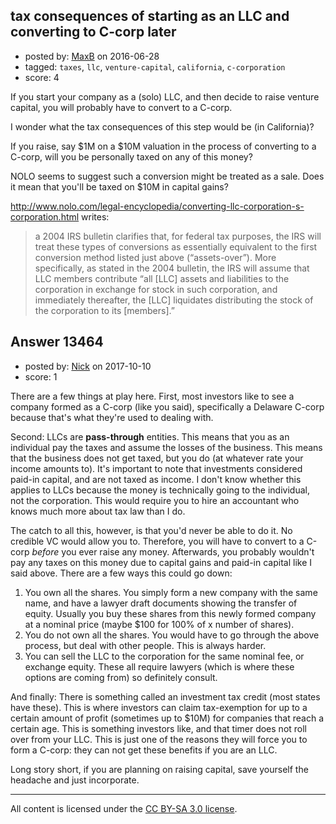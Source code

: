 ## tax consequences of starting as an LLC and converting to C-corp later

- posted by: [MaxB](https://stackexchange.com/users/2189787/maxb) on 2016-06-28
- tagged: `taxes`, `llc`, `venture-capital`, `california`, `c-corporation`
- score: 4

If you start your company as a (solo) LLC, and then decide to raise venture capital, you will probably have to convert to a C-corp.

I wonder what the tax consequences of this step would be (in California)?

If you raise, say $1M on a $10M valuation in the process of converting to a C-corp, will you be personally taxed on any of this money?

NOLO seems to suggest such a conversion might be treated as a sale. Does it mean that you'll be taxed on $10M in capital gains?

http://www.nolo.com/legal-encyclopedia/converting-llc-corporation-s-corporation.html writes:

> a 2004 IRS bulletin clarifies that, for federal tax purposes, the IRS
> will treat these types of conversions as essentially equivalent to the
> first conversion method listed just above (“assets-over”). More
> specifically, as stated in the 2004 bulletin, the IRS will assume that
> LLC members contribute “all [LLC] assets and liabilities to the
> corporation in exchange for stock in such corporation, and immediately
> thereafter, the [LLC] liquidates distributing the stock of the
> corporation to its [members].”



## Answer 13464

- posted by: [Nick](https://stackexchange.com/users/5407123/nick) on 2017-10-10
- score: 1

There are a few things at play here. First, most investors like to see a company formed as a C-corp (like you said), specifically a Delaware C-corp because that's what they're used to dealing with.

Second: LLCs are **pass-through** entities. This means that you as an individual pay the taxes and assume the losses of the business. This means that the business does not get taxed, but you do (at whatever rate your income amounts to). It's important to note that investments considered paid-in capital, and are not taxed as income. I don't know whether this applies to LLCs because the money is technically going to the individual, not the corporation. This would require you to hire an accountant who knows much more about tax law than I do. 

The catch to all this, however, is that you'd never be able to do it. No credible VC would allow you to. Therefore, you will have to convert to a C-corp *before* you ever raise any money. Afterwards, you probably wouldn't pay any taxes on this money due to capital gains and paid-in capital like I said above. There are a few ways this could go down:

1. You own all the shares. You simply form a new company with the same name, and have a lawyer draft documents showing the transfer of equity. Usually you buy these shares from this newly formed company at a nominal price (maybe $100 for 100% of x number of shares).
2. You do not own all the shares. You would have to go through the above process, but deal with other people. This is always harder.
3. You can sell the LLC to the corporation for the same nominal fee, or exchange equity. These all require lawyers (which is where these options are coming from) so definitely consult.

And finally: There is something called an investment tax credit (most states have these). This is where investors can claim tax-exemption for up to a certain amount of profit (sometimes up to $10M) for companies that reach a certain age. This is something investors like, and that timer does not roll over from your LLC. This is just one of the reasons they will force you to form a C-corp: they can not get these benefits if you are an LLC.

Long story short, if you are planning on raising capital, save yourself the headache and just incorporate.



---

All content is licensed under the [CC BY-SA 3.0 license](https://creativecommons.org/licenses/by-sa/3.0/).
